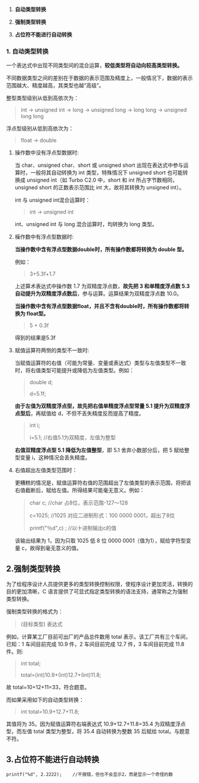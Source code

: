 1. **自动类型转换**

2. **强制类型转换**

3. **占位符不能进行自动转换**

### 1. 自动类型转换

一个表达式中出现不同类型间的混合运算，**较低类型将自动向较高类型转换。**  

不同数据类型之间的差别在于数据的表示范围及精度上，一般情况下，数据的表示范围越大、精度越高，其类型也越“高级”。  

整型类型级别从低到高依次为：  

> int -> unsigned int -> long -> unsigned long -> long long -> unsigned long long

浮点型级别从低到高依次为：

> float -> double

1. 操作数中没有浮点型数据时: 

   当 char、unsigned char、short 或 unsigned short 出现在表达式中参与运算时，一般将其自动转换为 int 类型，特殊情况下 unsigned short 也可能转换成 unsigned int（如 Turbo C2.0 中，short 和 int 所占字节数相同，unsigned short 的正数表示范围比 int 大，故将其转换为 unsigned int）。  

   int 与 unsigned int混合运算时：  

   > int -> unsigned int

   int、unsigned int 与 long 混合运算时，均转换为 long 类型。

2. 橾作数中有浮点型数据时:  

   **当操作数中含有浮点型数据double时，所有操作数都将转换为 double 型。**

   例如：  

   > 3+5.3f+1.7

   上述算术表达式中操作数 1.7 为双精度浮点数，**故先把 3 和单精度浮点数 5.3 自动提升为双精度浮点数后**，参与运算。运算结果为双精度浮点数 10.0。

   **当操作数中含有浮点型数据float，并且不含有double时，所有操作数都将转换为 float型。**

   > 5 + 0.3f

   得到的结果是5.3f

3. 赋值运算符两恻的类型不一致时: 

   当赋值运算符的右值（可能为常量、变量或表达式）类型与左值类型不一致时，将右值类型可能提升或降低为左值类型。例如：  

   > double d;
   > 
   > d=5.1f;

   **由于左值为双精度浮点型，故先把右值单精度浮点型常量 5.1 提升为双精度浮点型后**，再赋值给 d，不但不丢失精度反而提高了精度。  

   > int i;
   > 
   > i=5.1; //右值5.1为双精度，左值为整型

   **右值双精度浮点型 5.1 降低为左值整型**，即 5.1 舍弃小数部分后，把 5 赋给整型变量 i，这种情况会丢失精度。  

4. 右值超出左值类型范围时：  

   更糟糕的情况是，赋值运算符右值的范围超出了左值类型的表示范围，将把该右值截断后，赋给左值。所得结果可能毫无意义。例如：  

   > char c; //char 占8位，表示范围-127〜128
   > 
   > c=1025; //1025 对应二进制形式：100 0000 0001，超出了8位
   > 
   > printf("％d",c) ; //以十进制输出c的值

   该输出结果为 1，因为只取 1025 低 8 位 0000 0001（值为1），赋给字符型变量 c，故得到毫无意义的值。

## 2.强制类型转换

为了给程序设计人员提供更多的类型转换控制权限，使程序设计更加灵活，转换的目的更加清晰，C 语言提供了可显式指定类型转换的语法支持，通常称之为强制类型转换。  

强制类型转换的格式为：  

> (目标类型) 表达式

例如，计算某工厂目前可出厂的产品总件数用 total 表示，该工厂共有三个车间，已知：1 车间目前完成 10.9 件，2 车间目前完成 12.7 件，3 车间目前完成 11.8 件。则:  

> int total;
> 
> total=(int)10.9+(int)12.7+(int)11.8;

故 total=10+12+11=33，符合题意。  

而如果采用如下的自动类型转换：  

> int total=10.9+12.7+11.8;

其值将为 35。因为赋值运算符右端表达式 10.9+12.7+11.8=35.4 为双精度浮点型，而左值 total 类型为整型，将 35.4 自动转换为整数 35 后赋给 total。与题意不符。



## 3.占位符不能进行自动转换

`printf("%d", 2.2222);    //不报错，但也不会显示2，而是显示一个奇怪的数`


